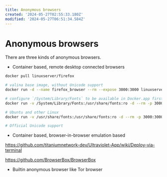 ```yaml
---
title: Anonymous browsers
created: '2024-05-27T02:55:33.180Z'
modified: '2024-05-27T06:51:34.584Z'
---
```


# Anonymous browsers

There are three kinds of anonymous browsers.

- Container based, remote desktop connected browsers

```bash
docker pull linuxserver/firefox

# valina base image, without Unicode support
docker run -d --name firefox_browser --rm --expose 3000:3000 linuxserver/firefox

# configure `/System/Library/Fonts` to be available in Docker.app first then run this command
docker run -v /System/Library/Fonts:/usr/share/fonts:ro -d --rm -p 3000:3000 linuxserver/chromium

# Ubuntu and other Linux
docker run -v /usr/share/fonts:/usr/share/fonts:ro -d --rm -p 3000:3000 linuxserver/chromium

# Official Unicode support

```

- Container based, browser-in-browser emulation based

https://github.com/titaniumnetwork-dev/Ultraviolet-App/wiki/Deploy-via-terminal

https://github.com/BrowserBox/BrowserBox

- Builtin anonymous browser like Tor browser

